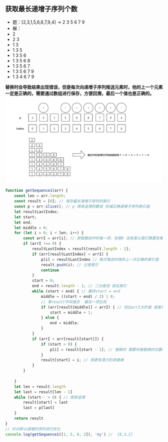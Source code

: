 ## 获取最长递增子序列个数
- 题：[2,3,1,5,6,8,7,9,4] -> 2 3 5 6 7 9
- 解：
- 2
- 2 3
- 1 3
- 1 3 5 
- 1 3 5 6
- 1 3 5 6 8
- 1 3 5 6 7
- 1 3 5 6 7 9
- 1 3 4 6 7 9 
  
**替换时会导致结果出现错误，但是每次向递增子序列推送元素时，他的上一个元素一定是正确的，需要通过数组进行保存，方便回溯，最后一个值也是正确的。**
![](images/2021-06-27-12-34-30.png)
```js
function getSequence1(arr) {
    const len = arr.length;
    const result = [0]; // 保存最长递增子序列的索引
    const p = arr.slice(); // p 用来追溯的数组 存储正确递增子序列索引值
    let resultLastIndex;
    let start;
    let end;
    let middle = 0;
    for (let i = 0; i < len; i++) {
        const arrI = arr[i]; // 获取数组中的每一项，但是0 没有意义我们需要忽略掉
        if (arrI !== 0) {
            resultLastIndex = result[result.length - 1];
            if (arr[resultLastIndex] < arrI) {
                p[i] = resultLastIndex // 每次推送时保存上一次正确的索引值
                result.push(i); // 记录索引
                continue
            }
            start = 0;
            end = result.length - 1; // 二分查找 前后索引
            while (start < end) { // 最终start = end 
                middle = ((start + end) / 2) | 0;
                // 拿result中间值合  最后一项比较
                if (arr[result[middle]] < arrI) { // 找比arrI大的值 或者等于arrI
                    start = middle + 1;
                } else {
                    end = middle;
                }
            }
            if (arrI < arr[result[start]]) {
                if (start > 0) {
                    p[i] = result[start - 1]; // 替换时 需要将被替换的位置的正确索引值保存
                }
                result[start] = i; // 用更有潜力的来替换
            }
        }

    }
    let len = result.length
    let last = result[len - 1]
    while (start-- > 0) { // 倒序追溯
        result[start] = last
        last = p[last]
    }
    return result
}
// 针对默认递增的序列进行优化
console.log(getSequence1([1, 5, 8, 2]), 'my') //  [0,3,2] 
```